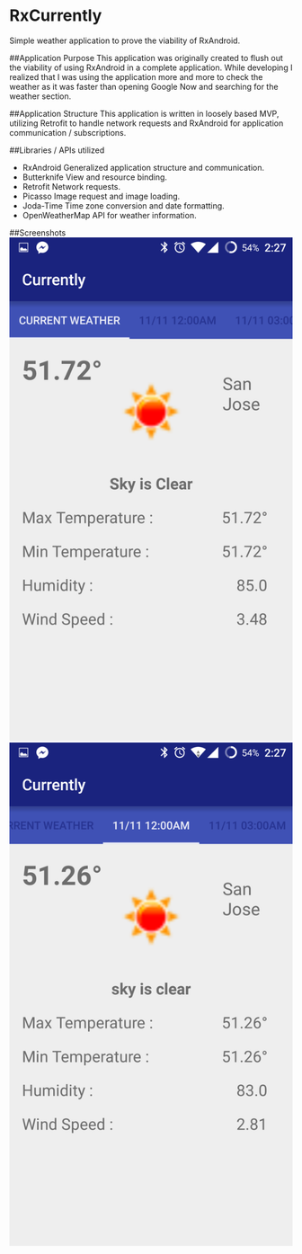 # RxCurrently
Simple weather application to prove the viability of RxAndroid.

##Application Purpose
This application was originally created to flush out the viability of using RxAndroid in a complete application. While developing
I realized that I was using the application more and more to check the weather as it was faster than opening Google Now and searching for the weather section.

##Application Structure
This application is written in loosely based MVP, utilizing Retrofit to handle network requests and RxAndroid for application communication / subscriptions.

##Libraries / APIs utilized
- RxAndroid
	Generalized application structure and communication.
- Butterknife
	View and resource binding.
- Retrofit
	Network requests.
- Picasso
	Image request and image loading.
- Joda-Time
	Time zone conversion and date formatting.
- OpenWeatherMap
	API for weather information.

##Screenshots
![Main Screenshot](https://github.com/ekamp/RxCurrently/blob/master/ScreenShotMain.png "Opening Screenshot")
</br>
![Secondary Screenshot](https://github.com/ekamp/RxCurrently/blob/master/ScreenShotNext.png "Secondary Screenshot")
</br>